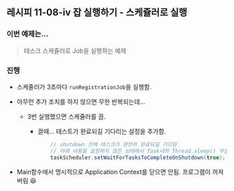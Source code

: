 ## 레시피 11-08-iv 잡 실행하기 - 스케쥴러로 실행



### 이번 예제는...

> 테스크 스케쥴러로 Job을 실행하는 예제



### 진행

* 스케줄러가 3초마다 `runRegistrationJob`을 실행함.

* 아무런 추가 조치를 하지 않으면 무한 반복되는데...

  * 3번 실행했으면 스케쥴러를 끔.

    * 끌때...  테스트가 완료되길 기다리는 설정을 추가함.

      ```java
          // shutdown 전에 테스크가 완전히 완료되길 기다림
          // 아래 내용을 설정하지 않은 상태에서 Task내의 Thread.sleep() 부분이 걸리면 예외가 생기는 것 같다.
          taskScheduler.setWaitForTasksToCompleteOnShutdown(true);
      ```

* Main함수에서 명시적으로 Application Context를 닫으면 안됨. 프로그램이 꺼져버림 😆
